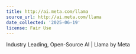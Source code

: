 ```yaml
---
title: http://ai.meta.com/llama
source_url: http://ai.meta.com/llama
date_collected: '2025-06-19'
license: Fair Use
---
```


Industry Leading, Open-Source AI | Llama by Meta
